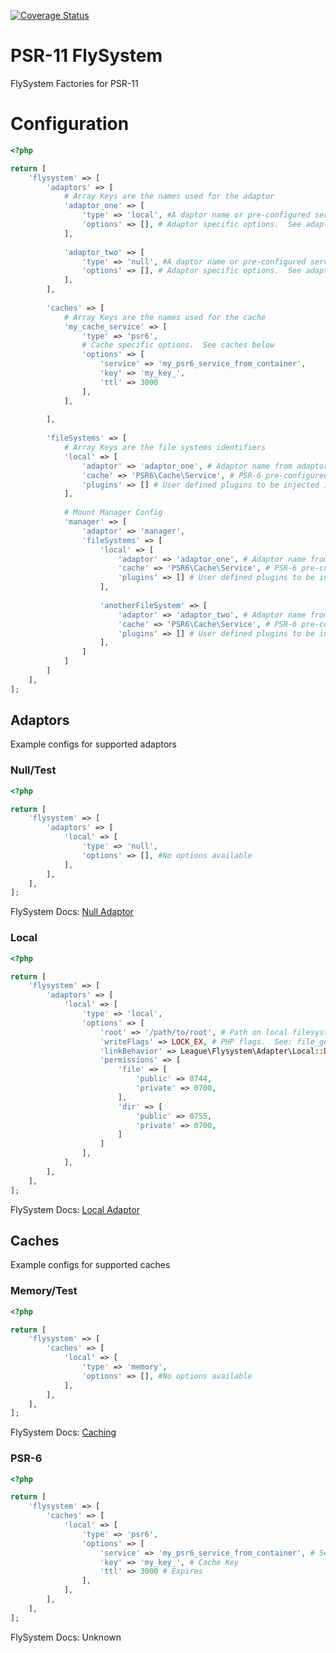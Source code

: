[![Coverage Status](https://coveralls.io/repos/github/wshafer/psr11-flysystem/badge.svg?branch=master)](https://coveralls.io/github/wshafer/psr11-flysystem?branch=master)

# PSR-11 FlySystem

FlySystem Factories for PSR-11




# Configuration

```php
<?php

return [
    'flysystem' => [
        'adaptors' => [
            # Array Keys are the names used for the adaptor
            'adaptor_one' => [
                'type' => 'local', #A daptor name or pre-configured service from the container
                'options' => [], # Adaptor specific options.  See adaptors below
            ],
            
            'adaptor_two' => [
                'type' => 'null', #A daptor name or pre-configured service from the container
                'options' => [], # Adaptor specific options.  See adaptors below
            ],
        ],
        
        'caches' => [
            # Array Keys are the names used for the cache
            'my_cache_service' => [
                'type' => 'psr6',
                # Cache specific options.  See caches below
                'options' => [
                    'service' => 'my_psr6_service_from_container',
                    'key' => 'my_key_',
                    'ttl' => 3000
                ], 
            ],
            
        ],
        
        'fileSystems' => [
            # Array Keys are the file systems identifiers
            'local' => [
                'adaptor' => 'adaptor_one', # Adaptor name from adaptor configuration
                'cache' => 'PSR6\Cache\Service', # PSR-6 pre-configured service
                'plugins' => [] # User defined plugins to be injected into the file system
            ],
            
            # Mount Manager Config
            'manager' => [
                'adaptor' => 'manager',
                'fileSystems' => [
                    'local' => [
                        'adaptor' => 'adaptor_one', # Adaptor name from adaptor configuration
                        'cache' => 'PSR6\Cache\Service', # PSR-6 pre-configured service
                        'plugins' => [] # User defined plugins to be injected into the file system
                    ],
                    
                    'anotherFileSystem' => [
                        'adaptor' => 'adaptor_two', # Adaptor name from adaptor configuration
                        'cache' => 'PSR6\Cache\Service', # PSR-6 pre-configured service
                        'plugins' => [] # User defined plugins to be injected into the file system
                    ],
                ]
            ]
        ]
    ],
];

```

## Adaptors
Example configs for supported adaptors

### Null/Test

```php
<?php

return [
    'flysystem' => [
        'adaptors' => [
            'local' => [
                'type' => 'null',
                'options' => [], #No options available
            ],
        ],
    ],
];
```
FlySystem Docs: [Null Adaptor](https://flysystem.thephpleague.com/adapter/null-test/)


### Local

```php
<?php

return [
    'flysystem' => [
        'adaptors' => [
            'local' => [
                'type' => 'local',
                'options' => [
                    'root' => '/path/to/root', # Path on local filesystem
                    'writeFlags' => LOCK_EX, # PHP flags.  See: file_get_contents for more info
                    'linkBehavior' => League\Flysystem\Adapter\Local::DISALLOW_LINKS, #Link behavior
                    'permissions' => [
                        'file' => [
                            'public' => 0744,
                            'private' => 0700,
                        ],
                        'dir' => [
                            'public' => 0755,
                            'private' => 0700,
                        ]    
                    ]
                ],
            ],
        ],
    ],
];
```

FlySystem Docs: [Local Adaptor](https://flysystem.thephpleague.com/adapter/local/)


## Caches
Example configs for supported caches

### Memory/Test

```php
<?php

return [
    'flysystem' => [
        'caches' => [
            'local' => [
                'type' => 'memory',
                'options' => [], #No options available
            ],
        ],
    ],
];
```
FlySystem Docs: [Caching](https://flysystem.thephpleague.com/caching/)

### PSR-6

```php
<?php

return [
    'flysystem' => [
        'caches' => [
            'local' => [
                'type' => 'psr6',
                'options' => [
                    'service' => 'my_psr6_service_from_container', # Service to be used from the container
                    'key' => 'my_key_', # Cache Key
                    'ttl' => 3000 # Expires
                ],
            ],
        ],
    ],
];
```
FlySystem Docs: Unknown

